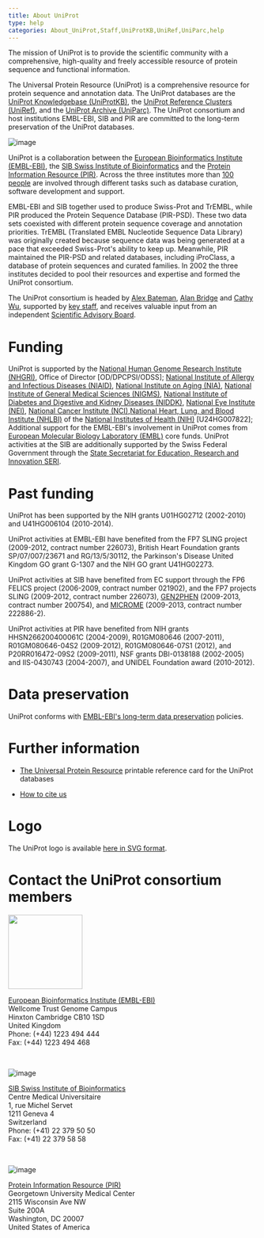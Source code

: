 ```yaml
---
title: About UniProt
type: help
categories: About_UniProt,Staff,UniProtKB,UniRef,UniParc,help
---
```

The mission of UniProt is to provide the scientific community with a comprehensive, high-quality and freely accessible resource of protein sequence and functional information.

The Universal Protein Resource (UniProt) is a comprehensive resource for protein sequence and annotation data. The UniProt databases are the [UniProt Knowledgebase (UniProtKB)](https://www.uniprot.org/help/uniprotkb), the [UniProt Reference Clusters (UniRef)](https://www.uniprot.org/help/uniref), and the [UniProt Archive (UniParc)](https://www.uniprot.org/help/uniparc). The UniProt consortium and host institutions EMBL-EBI, SIB and PIR are committed to the long-term preservation of the UniProt databases.

![image](https://github.com/ebi-uniprot/uniprot-manual/raw/main/images/overview.png)

UniProt is a collaboration between the [European Bioinformatics Institute (EMBL-EBI)](https://www.ebi.ac.uk/), the [SIB Swiss Institute of Bioinformatics](https://www.sib.swiss/) and the [Protein Information Resource (PIR)](https://proteininformationresource.org/). Across the three institutes more than [100 people](https://www.uniprot.org/help/uniprot_staff) are involved through different tasks such as database curation, software development and support.

EMBL-EBI and SIB together used to produce Swiss-Prot and TrEMBL, while PIR produced the Protein Sequence Database (PIR-PSD). These two data sets coexisted with different protein sequence coverage and annotation priorities. TrEMBL (Translated EMBL Nucleotide Sequence Data Library) was originally created because sequence data was being generated at a pace that exceeded Swiss-Prot's ability to keep up. Meanwhile, PIR maintained the PIR-PSD and related databases, including iProClass, a database of protein sequences and curated families. In 2002 the three institutes decided to pool their resources and expertise and formed the UniProt consortium.

The UniProt consortium is headed by [Alex Bateman](https://www.uniprot.org/help/bateman), [Alan Bridge](https://www.uniprot.org/help/bridge) and [Cathy Wu](http://pir.georgetown.edu/pirwww/aboutpir/wubio.shtml), supported by [key staff](https://www.uniprot.org/help/key_staff), and receives valuable input from an independent [Scientific Advisory Board](https://www.uniprot.org/help/sab).

# Funding

UniProt is supported by the [National Human Genome Research Institute (NHGRI)](http://www.genome.gov/), Office of Director [OD/DPCPSI/ODSS]; [National Institute of Allergy and Infectious Diseases (NIAID)](https://www.niaid.nih.gov/), [National Institute on Aging (NIA)](https://www.nia.nih.gov/), [National Institute of General Medical Sciences (NIGMS)](http://www.nigms.nih.gov/), [National Institute of Diabetes and Digestive and Kidney Diseases (NIDDK)](https://www.niddk.nih.gov/), [National Eye Institute (NEI)](https://nei.nih.gov/), [National Cancer Institute (NCI)](https://www.cancer.gov/),[National Heart, Lung, and Blood Institute (NHLBI)](https://www.nhlbi.nih.gov/) of the [National Institutes of Health (NIH)](http://www.nih.gov/) [U24HG007822]; Additional support for the EMBL-EBI's involvement in UniProt comes from [European Molecular Biology Laboratory (EMBL)](http://www.embl.org/) core funds. UniProt activities at the SIB are additionally supported by the Swiss Federal Government through the [State Secretariat for Education, Research and Innovation SERI](https://www.sbfi.admin.ch/sbfi/en/home.html).

# Past funding

UniProt has been supported by the NIH grants U01HG02712 (2002-2010) and U41HG006104 (2010-2014).

UniProt activities at EMBL-EBI have benefited from the FP7 SLING project (2009-2012, contract number 226073), British Heart Foundation grants SP/07/007/23671 and RG/13/5/30112, the Parkinson's Disease United Kingdom GO grant G-1307 and the NIH GO grant U41HG02273.

UniProt activities at SIB have benefited from EC support through the FP6 FELICS project (2006-2009, contract number 021902), and the FP7 projects SLING (2009-2012, contract number 226073), [GEN2PHEN](http://www.gen2phen.org/) (2009-2013, contract number 200754), and [MICROME](http://www.microme.eu/) (2009-2013, contract number 222886-2).

UniProt activities at PIR have benefited from NIH grants HHSN266200400061C (2004-2009), R01GM080646 (2007-2011), R01GM080646-04S2 (2009-2012), R01GM080646-07S1 (2012), and P20RR016472-09S2 (2009-2011), NSF grants DBI-0138188 (2002-2005) and IIS-0430743 (2004-2007), and UNIDEL Foundation award (2010-2012).

# Data preservation
UniProt conforms with [EMBL-EBI's long-term data preservation](https://www.ebi.ac.uk/long-term-data-preservation) policies.

# Further information

- [The Universal Protein Resource](https://github.com/ebi-uniprot/uniprot-manual/raw/main/pdfs/uniprot_flyer.pdf) printable reference card for the UniProt databases

- [How to cite us](https://www.uniprot.org/help/publications)

# Logo

The UniProt logo is available [here in SVG format](https://raw.githubusercontent.com/ebi-uniprot/uniprot-website/main/src/images/uniprot-logo.img.svg).

# Contact the UniProt consortium members

<img src="https://github.com/ebi-uniprot/uniprot-manual/raw/main/images/embl-logo.png" width=150 />

[European Bioinformatics Institute (EMBL-EBI)](https://www.ebi.ac.uk/)  
Wellcome Trust Genome Campus  
Hinxton Cambridge CB10 1SD  
United Kingdom  
Phone: (+44) 1223 494 444  
Fax: (+44) 1223 494 468

<br/>

![image](https://github.com/ebi-uniprot/uniprot-manual/raw/main/images/logo_sib.png)

[SIB Swiss Institute of Bioinformatics](https://www.sib.swiss/)  
Centre Medical Universitaire  
1, rue Michel Servet  
1211 Geneva 4  
Switzerland  
Phone: (+41) 22 379 50 50  
Fax: (+41) 22 379 58 58

<br/>

![image](https://github.com/ebi-uniprot/uniprot-manual/raw/main/images/logo_pir.png)

[Protein Information Resource (PIR)](https://proteininformationresource.org/)  
Georgetown University Medical Center  
2115 Wisconsin Ave NW  
Suite 200A  
Washington, DC 20007  
United States of America  

